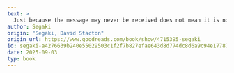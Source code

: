 ```yaml
---
text: >
  Just because the message may never be received does not mean it is not worth sending.
author: Segaki
origin: "Segaki, David Stacton"
origin_url: https://www.goodreads.com/book/show/4715395-segaki
id: segaki-a4276639b240e55029503c1f2f7b827efae643d8d774dc8d6a9c94e1778715aa
date: 2025-09-03
typ: book
---
```

